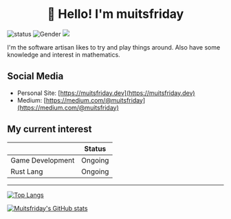 <h1 align="center">👋 Hello! I'm muitsfriday</h2>


![status](https://img.shields.io/badge/status-up-brightgreen) ![Gender](https://img.shields.io/badge/gender-%F0%9F%A4%B5-lightgrey) ![](https://visitor-badge.glitch.me/badge?page_id=github.com/muitsfriday)

I'm the software artisan likes to try and play things around. Also have some knowledge and interest in mathematics.

## Social Media

- Personal Site: [https://muitsfriday.dev](https://muitsfriday.dev)
- Medium: [https://medium.com/@muitsfriday](https://medium.com/@muitsfriday)


## My current interest

||Status|
|---|---|
|Game Development| Ongoing |
|Rust Lang| Ongoing |

---

[![Top Langs](https://github-readme-stats.vercel.app/api/top-langs/?username=muitsfriday&layout=compact&theme=tokyonight)](https://github.com/anuraghazra/github-readme-stats)


[![Muitsfriday's GitHub stats](https://github-readme-stats.vercel.app/api?username=muitsfriday&show_icons=true&theme=tokyonight)](https://github.com/anuraghazra/github-readme-stats)

<!--
**muitsfriday/muitsfriday** is a ✨ _special_ ✨ repository because its `README.md` (this file) appears on your GitHub profile.

Here are some ideas to get you started:

- 🔭 I’m currently working on ...
- 🌱 I’m currently learning ...
- 👯 I’m looking to collaborate on ...
- 🤔 I’m looking for help with ...
- 💬 Ask me about ...
- 📫 How to reach me: ...
- 😄 Pronouns: ...
- ⚡ Fun fact: ...
-->
